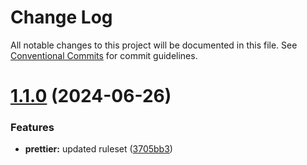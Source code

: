 # Change Log

All notable changes to this project will be documented in this file.
See [Conventional Commits](https://conventionalcommits.org) for commit guidelines.

# [1.1.0](https://github.com/IGNE-Agency/code-consistency/compare/@igne-agency/prettier@1.0.0...@igne-agency/prettier@1.1.0) (2024-06-26)


### Features

* **prettier:** updated ruleset ([3705bb3](https://github.com/IGNE-Agency/code-consistency/commit/3705bb3df334c3f6650949b0ad7fa69ef25eb5c8))
